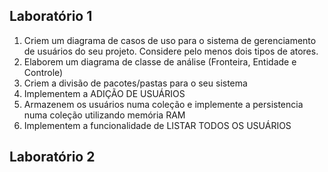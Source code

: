 <h2>Laboratório 1</h2>

<ol>
<li> Criem um diagrama de casos de uso para o sistema de gerenciamento de usuários do seu projeto. Considere pelo menos dois tipos de atores. </li>

<li> Elaborem um diagrama de classe de análise (Fronteira, Entidade e Controle)</li>

<li>Criem a divisão de pacotes/pastas para o seu sistema </li>

<li>Implementem a ADIÇÃO DE USUÁRIOS </li>

<li>Armazenem os usuários numa coleção e implemente a persistencia numa coleção utilizando memória RAM </li>

<li>Implementem a funcionalidade de LISTAR TODOS OS USUÁRIOS </li>

</ol>

<h2>Laboratório 2</h2>

